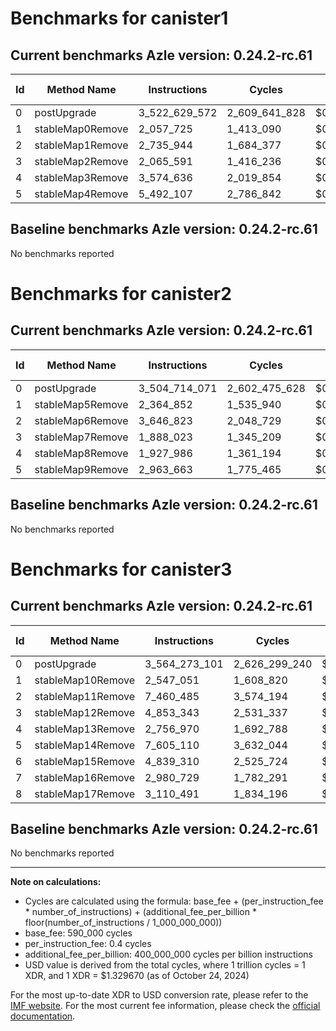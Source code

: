 # Benchmarks for canister1

## Current benchmarks Azle version: 0.24.2-rc.61

| Id  | Method Name      | Instructions  | Cycles        | USD           | USD/Million Calls |
| --- | ---------------- | ------------- | ------------- | ------------- | ----------------- |
| 0   | postUpgrade      | 3_522_629_572 | 2_609_641_828 | $0.0034699624 | $3_469.96         |
| 1   | stableMap0Remove | 2_057_725     | 1_413_090     | $0.0000018789 | $1.87             |
| 2   | stableMap1Remove | 2_735_944     | 1_684_377     | $0.0000022397 | $2.23             |
| 3   | stableMap2Remove | 2_065_591     | 1_416_236     | $0.0000018831 | $1.88             |
| 4   | stableMap3Remove | 3_574_636     | 2_019_854     | $0.0000026857 | $2.68             |
| 5   | stableMap4Remove | 5_492_107     | 2_786_842     | $0.0000037056 | $3.70             |

## Baseline benchmarks Azle version: 0.24.2-rc.61

No benchmarks reported

# Benchmarks for canister2

## Current benchmarks Azle version: 0.24.2-rc.61

| Id  | Method Name      | Instructions  | Cycles        | USD           | USD/Million Calls |
| --- | ---------------- | ------------- | ------------- | ------------- | ----------------- |
| 0   | postUpgrade      | 3_504_714_071 | 2_602_475_628 | $0.0034604338 | $3_460.43         |
| 1   | stableMap5Remove | 2_364_852     | 1_535_940     | $0.0000020423 | $2.04             |
| 2   | stableMap6Remove | 3_646_823     | 2_048_729     | $0.0000027241 | $2.72             |
| 3   | stableMap7Remove | 1_888_023     | 1_345_209     | $0.0000017887 | $1.78             |
| 4   | stableMap8Remove | 1_927_986     | 1_361_194     | $0.0000018099 | $1.80             |
| 5   | stableMap9Remove | 2_963_663     | 1_775_465     | $0.0000023608 | $2.36             |

## Baseline benchmarks Azle version: 0.24.2-rc.61

No benchmarks reported

# Benchmarks for canister3

## Current benchmarks Azle version: 0.24.2-rc.61

| Id  | Method Name       | Instructions  | Cycles        | USD           | USD/Million Calls |
| --- | ----------------- | ------------- | ------------- | ------------- | ----------------- |
| 0   | postUpgrade       | 3_564_273_101 | 2_626_299_240 | $0.0034921113 | $3_492.11         |
| 1   | stableMap10Remove | 2_547_051     | 1_608_820     | $0.0000021392 | $2.13             |
| 2   | stableMap11Remove | 7_460_485     | 3_574_194     | $0.0000047525 | $4.75             |
| 3   | stableMap12Remove | 4_853_343     | 2_531_337     | $0.0000033658 | $3.36             |
| 4   | stableMap13Remove | 2_756_970     | 1_692_788     | $0.0000022508 | $2.25             |
| 5   | stableMap14Remove | 7_605_110     | 3_632_044     | $0.0000048294 | $4.82             |
| 6   | stableMap15Remove | 4_839_310     | 2_525_724     | $0.0000033584 | $3.35             |
| 7   | stableMap16Remove | 2_980_729     | 1_782_291     | $0.0000023699 | $2.36             |
| 8   | stableMap17Remove | 3_110_491     | 1_834_196     | $0.0000024389 | $2.43             |

## Baseline benchmarks Azle version: 0.24.2-rc.61

No benchmarks reported

---

**Note on calculations:**

-   Cycles are calculated using the formula: base_fee + (per_instruction_fee \* number_of_instructions) + (additional_fee_per_billion \* floor(number_of_instructions / 1_000_000_000))
-   base_fee: 590_000 cycles
-   per_instruction_fee: 0.4 cycles
-   additional_fee_per_billion: 400_000_000 cycles per billion instructions
-   USD value is derived from the total cycles, where 1 trillion cycles = 1 XDR, and 1 XDR = $1.329670 (as of October 24, 2024)

For the most up-to-date XDR to USD conversion rate, please refer to the [IMF website](https://www.imf.org/external/np/fin/data/rms_sdrv.aspx).
For the most current fee information, please check the [official documentation](https://internetcomputer.org/docs/current/developer-docs/gas-cost#execution).
